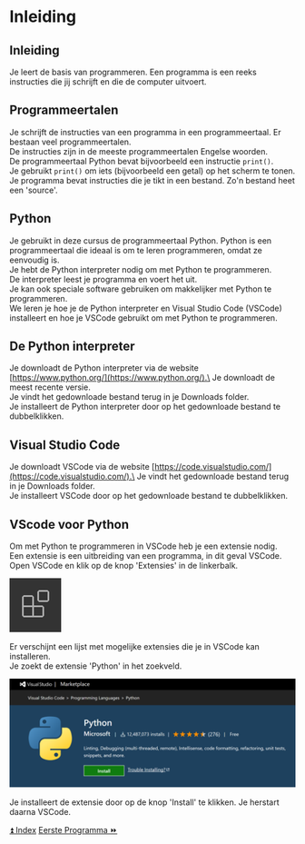 Inleiding
=========

Inleiding
---------

Je leert de basis van programmeren. Een programma is een reeks
instructies die jij schrijft en die de computer uitvoert.

Programmeertalen
----------------

Je schrijft de instructies van een programma in een programmeertaal. Er
bestaan veel programmeertalen.\
De instructies zijn in de meeste programmeertalen Engelse woorden.\
De programmeertaal Python bevat bijvoorbeeld een instructie `print()`.\
Je gebruikt `print()` om iets (bijvoorbeeld een getal) op het scherm te
tonen.\
Je programma bevat instructies die je tikt in een bestand. Zo'n bestand
heet een 'source'.

Python
------

Je gebruikt in deze cursus de programmeertaal Python. Python is een
programmeertaal die ideaal is om te leren programmeren, omdat ze
eenvoudig is.\
Je hebt de Python interpreter nodig om met Python te programmeren.\
De interpreter leest je programma en voert het uit.\
Je kan ook speciale software gebruiken om makkelijker met Python te
programmeren.\
We leren je hoe je de Python interpreter en Visual Studio Code (VSCode)
installeert en hoe je VSCode gebruikt om met Python te programmeren.

De Python interpreter
---------------------

Je downloadt de Python interpreter via de website
[https://www.python.org/](https://www.python.org/).\
Je downloadt de meest recente versie.\
Je vindt het gedownloade bestand terug in je Downloads folder.\
Je installeert de Python interpreter door op het gedownloade bestand te
dubbelklikken.

Visual Studio Code
------------------

Je downloadt VSCode via de website [https://code.visualstudio.com/](https://code.visualstudio.com/).\
Je vindt het gedownloade bestand terug in je Downloads folder.\
Je installeert VSCode door op het gedownloade bestand te dubbelklikken.

VScode voor Python
------------------

Om met Python te programmeren in VSCode heb je een extensie nodig.\
Een extensie is een uitbreiding van een programma, in dit geval VSCode.\
Open VSCode en klik op de knop 'Extensies' in de linkerbalk.

![image](images/extensions-view-icon.png)

Er verschijnt een lijst met mogelijke extensies die je in VSCode kan
installeren.\
Je zoekt de extensie 'Python' in het zoekveld.

![image](images/python-extension-marketplace.png)

Je installeert de extensie door op de knop 'Install' te klikken. Je
herstart daarna VSCode.

<a class="btn" href="./index.html">&#9195; Index</a>
<a class="btn" href="./02_eersteprogramma.html">Eerste Programma &#9193;</a>
